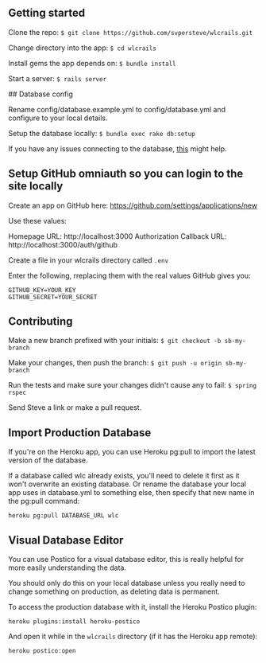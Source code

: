 ## Getting started

Clone the repo:
`$ git clone https://github.com/svpersteve/wlcrails.git`

Change directory into the app:
`$ cd wlcrails`

Install gems the app depends on:
`$ bundle install`

Start a server:
`$ rails server`

## Database config

Rename config/database.example.yml to config/database.yml and configure to your local details.

Setup the database locally:
`$ bundle exec rake db:setup`

If you have any issues connecting to the database, [this](http://stackoverflow.com/questions/26447736/unable-to-connect-to-postgresql-database-after-upgrading-to-yosemite-10-10/26458194#26458194) might help.

## Setup GitHub omniauth so you can login to the site locally

Create an app on GitHub here: https://github.com/settings/applications/new

Use these values:

Homepage URL:  http://localhost:3000
Authorization Callback URL:  http://localhost:3000/auth/github

Create a file in your wlcrails directory called `.env`

Enter the following, rreplacing them with the real values GitHub gives you:

```
GITHUB_KEY=YOUR_KEY
GITHUB_SECRET=YOUR_SECRET
```

## Contributing

Make a new branch prefixed with your initials:
`$ git checkout -b sb-my-branch`

Make your changes, then push the branch:
`$ git push -u origin sb-my-branch`

Run the tests and make sure your changes didn't cause any to fail:
`$ spring rspec`

Send Steve a link or make a pull request.

## Import Production Database

If you're on the Heroku app, you can use Heroku pg:pull to import the latest version of the database.

If a database called wlc already exists, you'll need to delete it first as it won't overwrite an existing database. Or rename the database your local app uses in database.yml to something else, then specify that new name in the pg:pull command:

`heroku pg:pull DATABASE_URL wlc`

## Visual Database Editor

You can use Postico for a visual database editor, this is really helpful for more easily understanding the data.

You should only do this on your local database unless you really need to change something on production, as deleting data is permanent.

To access the production database with it, install the Heroku Postico plugin:

`heroku plugins:install heroku-postico`

And open it while in the `wlcrails` directory (if it has the Heroku app remote):

`heroku postico:open`
